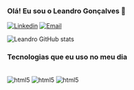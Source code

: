 ### Olá! Eu sou o Leandro Gonçalves 👋

[![Linkedin](https://img.shields.io/badge/LinkedIn-0077B5?style=for-the-badge&logo=linkedin&logoColor=white)](https://www.linkedin.com/in/leandro-gon%C3%A7alves-54540b1bb/)
[![Email](https://img.shields.io/badge/Gmail-D14836?style=for-the-badge&logo=gmail&logoColor=white)](leandrogs2003@gmail.com)

![Leandro GitHub stats](https://github-readme-stats.vercel.app/api?username=leandevhtml&show_icons=true&theme=transparent)

### Tecnologias que eu uso no meu dia

<div style="display: inline_block"><br/>
  <img align= "center" alt="html5" src="https://img.shields.io/badge/HTML5-E34F26?style=for-the-badge&logo=html5&logoColor=white" />
 <img align= "center" alt="html5" src="https://img.shields.io/badge/JavaScript-F7DF1E?style=for-the-badge&logo=javascript&logoColor=black" />
 <img align= "center" alt="html5" src="https://img.shields.io/badge/CSS3-1572B6?style=for-the-badge&logo=css3&logoColor=white" />

